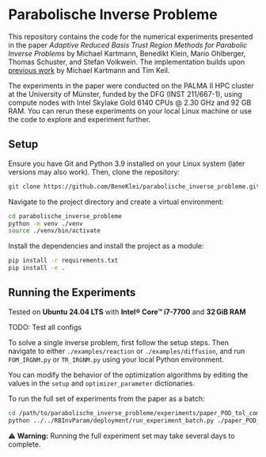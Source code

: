 # Parabolische Inverse Probleme

This repository contains the code for the numerical experiments presented in the paper *Adaptive Reduced Basis Trust Region Methods for Parabolic Inverse Problems* by Michael Kartmann, Benedikt Klein, Mario Ohlberger, Thomas Schuster, and Stefan Volkwein. The implementation builds upon [previous work](https://zenodo.org/records/8328835) by Michael Kartmann and Tim Keil.

The experiments in the paper were conducted on the PALMA II HPC cluster at the University of Münster, funded by the DFG (INST 211/667-1), using compute nodes with Intel Skylake Gold 6140 CPUs @ 2.30 GHz and 92 GB RAM. You can rerun these experiments on your local Linux machine or use the code to explore and experiment further.


## Setup

Ensure you have Git and Python 3.9 installed on your Linux system (later versions may also work). Then, clone the repository:

```bash
git clone https://github.com/BeneKlei/parabolische_inverse_probleme.git
```

Navigate to the project directory and create a virtual environment:

```bash
cd parabolische_inverse_probleme
python -m venv ./venv
source ./venv/bin/activate
```

Install the dependencies and install the project as a module:

```bash
pip install -r requirements.txt
pip install -e .
```

## Running the Experiments

Tested on **Ubuntu 24.04 LTS** with **Intel® Core™ i7-7700** and **32 GiB RAM**

TODO: Test all configs

To solve a single inverse problem, first follow the setup steps. Then navigate to either `./examples/reaction` or `./examples/diffusion`, and run `FOM_IRGNM.py` or `TR_IRGNM.py` using your local Python environment.

You can modify the behavior of the optimization algorithms by editing the values in the `setup` and `optimizer_parameter` dictionaries.

To run the full set of experiments from the paper as a batch:

```bash
cd /path/to/parabolische_inverse_probleme/experiments/paper_POD_tol_compare
python ../../RBInvParam/deployment/run_experiment_batch.py ./paper_POD_tol_compare.py local
```

⚠️ **Warning:** Running the full experiment set may take several days to complete.



